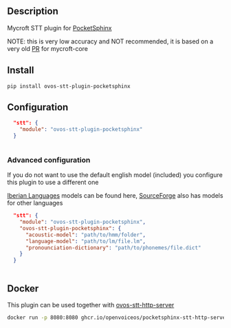## Description

Mycroft STT plugin for [PocketSphinx](https://cmusphinx.github.io/)

NOTE: this is very low accuracy and NOT recommended, it is based on a very old [PR](https://github.com/MycroftAI/mycroft-core/pull/1184) for mycroft-core

## Install

`pip install ovos-stt-plugin-pocketsphinx`

## Configuration

```json
  "stt": {
    "module": "ovos-stt-plugin-pocketsphinx"
  }
 
```

### Advanced configuration

If you do not want to use the default english model (included) you configure this plugin to use a different one

[Iberian Languages](https://github.com/JarbasIberianLanguageResources/iberian-sphinx) models can be found here, [SourceForge](https://sourceforge.net/projects/cmusphinx/files/Acoustic%20and%20Language%20Models/) also has models for other languages

```json
  "stt": {
    "module": "ovos-stt-plugin-pocketsphinx",
    "ovos-stt-plugin-pocketsphinx": {
      "acoustic-model": "path/to/hmm/folder",
      "language-model": "path/to/lm/file.lm",
      "pronounciation-dictionary": "path/to/phonemes/file.dict"
    }
  }
 
```

## Docker

This plugin can be used together with [ovos-stt-http-server](https://github.com/OpenVoiceOS/ovos-stt-http-server) 

```bash
docker run -p 8080:8080 ghcr.io/openvoiceos/pocketsphinx-stt-http-server:master
```